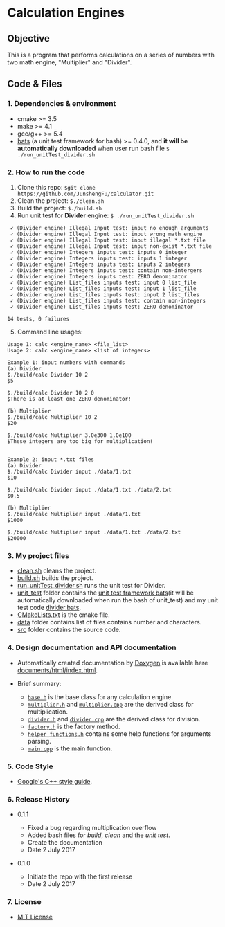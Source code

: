 # Calculation Engines

## Objective
This is a program that performs calculations on a series of numbers with two math engine, 
"Multiplier" and "Divider".


## Code & Files
### 1. Dependencies & environment

* cmake >= 3.5
* make >= 4.1
* gcc/g++ >= 5.4
* [bats](https://github.com/sstephenson/bats) (a unit test framework for bash) >= 0.4.0, 
and **it will be automatically downloaded** when user run bash file `$ ./run_unitTest_divider.sh`
   

### 2. How to run the code

1. Clone this repo: `$git clone https://github.com/JunshengFu/calculator.git`
2. Clean the project: `$./clean.sh`
3. Build the project: `$./build.sh` 
4. Run unit test for **Divider** engine: `$ ./run_unitTest_divider.sh`

```
 ✓ (Divider engine) Illegal Input test: input no enough arguments
 ✓ (Divider engine) Illegal Input test: input wrong math engine
 ✓ (Divider engine) Illegal Input test: input illegal *.txt file
 ✓ (Divider engine) Illegal Input test: input non-exist *.txt file
 ✓ (Divider engine) Integers inputs test: inputs 0 integer
 ✓ (Divider engine) Integers inputs test: inputs 1 integer
 ✓ (Divider engine) Integers inputs test: inputs 2 integers
 ✓ (Divider engine) Integers inputs test: contain non-intergers
 ✓ (Divider engine) Integers inputs test: ZERO denominator
 ✓ (Divider engine) List_files inputs test: input 0 list_file
 ✓ (Divider engine) List_files inputs test: input 1 list_file
 ✓ (Divider engine) List_files inputs test: input 2 list_files
 ✓ (Divider engine) List_files inputs test: contain non-integers
 ✓ (Divider engine) List_files inputs test: ZERO denominator

14 tests, 0 failures

```

5. Command line usages:
 
```
Usage 1: calc <engine_name> <file_list>
Usage 2: calc <engine_name> <list of integers>

Example 1: input numbers with commands
(a) Divider
$./build/calc Divider 10 2
$5

$./build/calc Divider 10 2 0
$There is at least one ZERO denominator!

(b) Multiplier
$./build/calc Multiplier 10 2
$20

$./build/calc Multiplier 3.0e300 1.0e100
$These integers are too big for multiplication!


Example 2: input *.txt files
(a) Divider
$./build/calc Divider input ./data/1.txt
$10

$./build/calc Divider input ./data/1.txt ./data/2.txt
$0.5

(b) Multiplier
$./build/calc Multiplier input ./data/1.txt
$1000

$./build/calc Multiplier input ./data/1.txt ./data/2.txt
$20000

```

### 3. My project files 

* [clean.sh](clean.sh) cleans the project.
* [build.sh](build.sh) builds the project.
* [run_unitTest_divider.sh](run_unitTest_divider.sh) runs the unit test for Divider.
* [unit_test](unit_test) folder contains the [unit test framework bats](https://github.com/sstephenson/bats)(it will 
be automatically downloaded when run the bash of unit_test) and my unit test code [divider.bats](unit_test/divider.bats). 
* [CMakeLists.txt](CMakeLists.txt) is the cmake file.
* [data](data) folder contains list of files contains number and characters.
* [src](src) folder contains the source code.


### 4. Design documentation and API documentation

* Automatically created documentation by [Doxygen](http://www.stack.nl/~dimitri/doxygen/) is
available here [documents/html/index.html](documents/html/index.html).

* Brief summary:
    * [`base.h`](src/base.h) is the base class for any calculation engine.
    * [`multiplier.h`](src/multiplier.h) and [`multiplier.cpp`](src/multiplier.cpp) are the derived class for multiplication.
    * [`divider.h`](src/divider.h) and [`divider.cpp`](src/divider.cpp) are the derived class for division. 
    * [`factory.h`](src/factory.h) is the factory method.
    * [`helper_functions.h`](src/helper_functions.h) contains some help functions for arguments parsing.
    * [`main.cpp`](src/main.cpp) is the main function.
 

### 5. Code Style

* [Google's C++ style guide](https://google.github.io/styleguide/cppguide.html).


### 6. Release History

* 0.1.1
    * Fixed a bug regarding multiplication overflow
    * Added bash files for _build_, _clean_ and the _unit test_.
    * Create the documentation
    * Date 2 July 2017

* 0.1.0
    * Initiate the repo with the first release 
    * Date 2 July 2017

### 7. License

* [MIT License](https://opensource.org/licenses/MIT)

